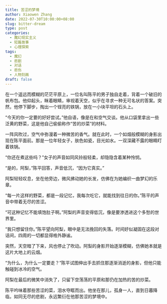 ```yaml
---
title: 苦涩的梦境
author: Xiaowen Zhang
date: 2022-07-30T10:00:00+08:00
slug: bitter-dream
type: post
categories:
  - 魔幻现实主义
  - 短篇故事
  - 心理探索
tags:
  - 魔幻
  - 悲剧
  - 对话
  - 悲伤
  - 人物刻画
draft: false
---
```


在一个遥远而模糊的茫茫平原上，一位名叫陈平的男子独自走着，背着一个破旧的帆布包。他仰起头，眯着眼睛，审视着天空，似乎在寻求一种无可名状的答案。突然，他停下脚步，掏出一个锃亮的铁锅，放在一小块平坦的石头上。

“今天的你一定要的好好尝试。”他自语，像是在和空气交谈。他从口袋里拿出一些泛黄的野菜，这是他自己偷偷称作“苦的炒菜”的材料。

一阵风吹过，空气中弥漫着一种微苦的香气。就在此时，一个如烟般模糊的身影出现在陈平面前。那是一位年轻女子，肤色如瓷，目光如水。一双深藏不露的眼睛盯着铁锅。

“你还在煮这些吗？”女子的声音如同风铃般轻柔，却隐隐含着某种怜悯。

“是的，阿梨，”陈平回答，声音低沉，“因为它真实。”

阿梨轻轻叹息，坐在他旁边，微风拂动她的长发，仿佛在为她编织一曲梦幻的乐章。

“每一片这样的野菜，都是一段记忆，我每次吃它，就能找到往日的你。”陈平的声音中带着无尽的苦涩。

“可这种记忆不能填饱肚子啊。”阿梨的声音变得低沉，像是要渗透进这个多愁的世界里。

“我只想留住你。”陈平望向阿梨，眼中是无法挽回的失落。时间好似凝固在这段对话间，四周的一切都显得格外静谧。

突然，天空暗了下来，风也停止了吹动。阿梨的身影开始逐渐模糊，仿佛她本就是这片大地上的云烟。

“为什么，为什么一定要走？”陈平试图伸出手去抓住那逐渐消逝的身影，但他只能触碰到冰冷的空气。

阿梨在最后的微笑中消失了，只留下空荡荡的平原和那仍在加热的苦的炒菜。

陈平吟味着那些苦涩的菜，泪水夺眶而出。他坐在那儿，孤身一人，直到日暮降临，如同无尽的悲剧，永远繁衍在他那苦涩的梦境中。
